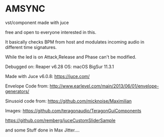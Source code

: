 
# AMSYNC
vst/component made with juce

free and open to everyone interested in this.

It basically checks BPM from host and modulates incoming audio in different time signatures.

While the led is on Attack,Release and Phase can't be modified.

Debugged on:
Reaper v6.28
OS: macOS BigSur 11.3.1

Made with Juce v6.0.8:
https://juce.com/

Envelope Code from:
http://www.earlevel.com/main/2013/06/01/envelope-generators/

Sinusoid code from:
https://github.com/micknoise/Maximilian

Images:
https://github.com/teragonaudio/TeragonGuiComponents

https://github.com/remberg/juceCustomSliderSample

and some Stuff done in Max Jitter....

